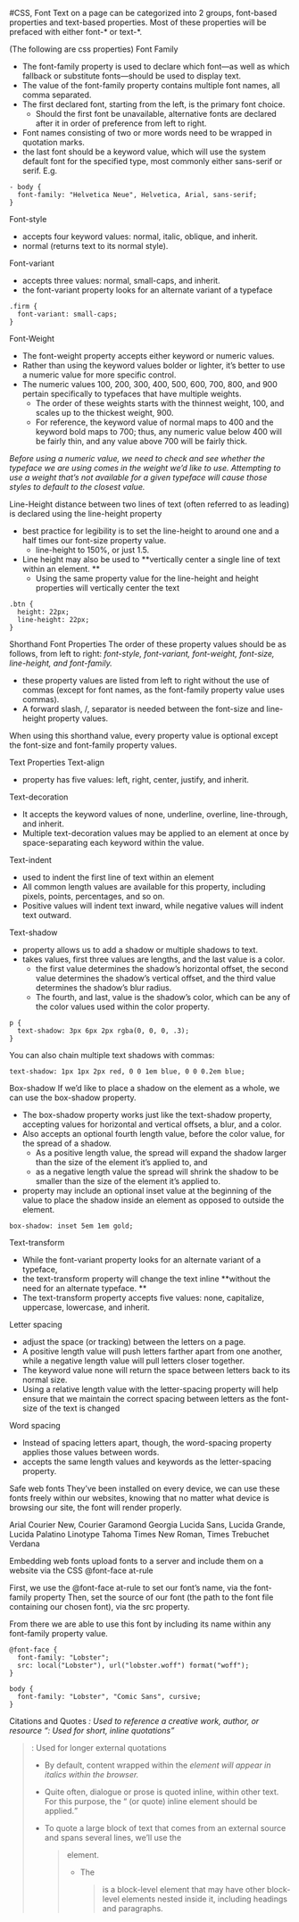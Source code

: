 #CSS, Font
Text on a page can be categorized into 2 groups, font-based properties and text-based properties. 
Most of these properties will be prefaced with either font-* or text-*.

(The following are css properties)
Font Family
- The font-family property is used to declare which font—as well as which fallback or substitute fonts—should be used to display text. 
- The value of the font-family property contains multiple font names, all comma separated.
- The first declared font, starting from the left, is the primary font choice. 
	- Should the first font be unavailable, alternative fonts are declared after it in order of preference from left to right.
- Font names consisting of two or more words need to be wrapped in quotation marks. 
- the last font should be a keyword value, which will use the system default font for the specified type, most commonly either sans-serif or serif.
E.g.
```
- body {
  font-family: "Helvetica Neue", Helvetica, Arial, sans-serif;
}
```

Font-style
- accepts four keyword values: normal, italic, oblique, and inherit.
- normal (returns text to its normal style).

Font-variant
- accepts three values: normal, small-caps, and inherit. 
- the font-variant property looks for an alternate variant of a typeface
```
.firm {
  font-variant: small-caps;
}
```

Font-Weight
- The font-weight property accepts either keyword or numeric values.
- Rather than using the keyword values bolder or lighter, it’s better to use a numeric value for more specific control.
- The numeric values 100, 200, 300, 400, 500, 600, 700, 800, and 900 pertain specifically to typefaces that have multiple weights. 
	- The order of these weights starts with the thinnest weight, 100, and scales up to the thickest weight, 900. 
	-  For reference, the keyword value of normal maps to 400 and the keyword bold maps to 700; thus, any numeric value below 400 will be fairly thin, and any value above 700 will be fairly thick.

*Before using a numeric value, we need to check and see whether the typeface we are using comes in the weight we’d like to use. Attempting to use a weight that’s not available for a given typeface will cause those styles to default to the closest value.*

Line-Height
distance between two lines of text (often referred to as leading) is declared using the line-height property
- best practice for legibility is to set the line-height to around one and a half times our font-size property value. 
	- line-height to 150%, or just 1.5. 
- Line height may also be used to **vertically center a single line of text within an element. **
	- Using the same property value for the line-height and height properties will vertically center the text
```
.btn {
  height: 22px;
  line-height: 22px;
}
```

Shorthand Font Properties
The order of these property values should be as follows, from left to right: 
*font-style, font-variant, font-weight, font-size, line-height, and font-family.*

- these property values are listed from left to right without the use of commas (except for font names, as the font-family property value uses commas). 
- A forward slash, /, separator is needed between the font-size and line-height property values.

When using this shorthand value, every property value is optional except the font-size and font-family property values.

Text Properties
Text-align
- property has five values: left, right, center, justify, and inherit. 

Text-decoration
- It accepts the keyword values of none, underline, overline, line-through, and inherit.
- Multiple text-decoration values may be applied to an element at once by space-separating each keyword within the value.

Text-indent
- used to indent the first line of text within an element
- All common length values are available for this property, including pixels, points, percentages, and so on. 
- Positive values will indent text inward, while negative values will indent text outward.

Text-shadow
- property allows us to add a shadow or multiple shadows to text.
- takes values, first three values are lengths, and the last value is a color.
	- the first value determines the shadow’s horizontal offset, the second value determines the shadow’s vertical offset, and the third value determines the shadow’s blur radius.
	- The fourth, and last, value is the shadow’s color, which can be any of the color values used within the color property.
```
p {
  text-shadow: 3px 6px 2px rgba(0, 0, 0, .3);
}
```
You can also chain multiple text shadows with commas:
```
text-shadow: 1px 1px 2px red, 0 0 1em blue, 0 0 0.2em blue;
```

Box-shadow
If we’d like to place a shadow on the element as a whole, we can use the box-shadow property.
- The box-shadow property works just like the text-shadow property, accepting values for horizontal and vertical offsets, a blur, and a color.
- Also accepts an optional fourth length value, before the color value, for the spread of a shadow. 
	- As a positive length value, the spread will expand the shadow larger than the size of the element it’s applied to, and 
	- as a negative length value the spread will shrink the shadow to be smaller than the size of the element it’s applied to.
- property may include an optional inset value at the beginning of the value to place the shadow inside an element as opposed to outside the element.
```
box-shadow: inset 5em 1em gold;
```

Text-transform
- While the font-variant property looks for an alternate variant of a typeface, 
- the text-transform property will change the text inline **without the need for an alternate typeface. **
- The text-transform property accepts five values: none, capitalize, uppercase, lowercase, and inherit.

Letter spacing
- adjust the space (or tracking) between the letters on a page. 
- A positive length value will push letters farther apart from one another, while a negative length value will pull letters closer together. 
- The keyword value none will return the space between letters back to its normal size.
- Using a relative length value with the letter-spacing property will help ensure that we maintain the correct spacing between letters as the font-size of the text is changed

Word spacing
- Instead of spacing letters apart, though, the word-spacing property applies those values between words.
- accepts the same length values and keywords as the letter-spacing property. 

Safe web fonts
They’ve been installed on every device, we can use these fonts freely within our websites, knowing that no matter what device is browsing our site, the font will render properly.

Arial
Courier New, Courier
Garamond
Georgia
Lucida Sans, Lucida Grande, Lucida
Palatino Linotype
Tahoma
Times New Roman, Times
Trebuchet
Verdana

Embedding web fonts
upload fonts to a server and include them on a website via the CSS @font-face at-rule

First, we use the @font-face at-rule to set our font’s name, via the font-family property
Then, set the source of our font (the path to the font file containing our chosen font), via the src property. 

From there we are able to use this font by including its name within any font-family property value.
```
@font-face {
  font-family: "Lobster";
  src: local("Lobster"), url("lobster.woff") format("woff");
}

body {
  font-family: "Lobster", "Comic Sans", cursive;
}
```
Citations and Quotes
<cite>: Used to reference a creative work, author, or resource
<q>: Used for short, inline quotations
<blockquote>: Used for longer external quotations

- By default, content wrapped within the <cite> element will appear in italics within the browser.

- Quite often, dialogue or prose is quoted inline, within other text. For this purpose, the <q> (or quote) inline element should be applied.

- To quote a large block of text that comes from an external source and spans several lines, we’ll use the <blockquote> element. 
	- The <blockquote> is a block-level element that may have other block-level elements nested inside it, including headings and paragraphs.